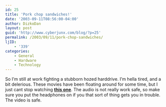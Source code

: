 ```yaml
---
id: 25
title: 'Pork chop sandwiches!'
date: '2003-09-11T08:56:00-04:00'
author: DizkoDan
layout: post
guid: 'http://www.cyberjunx.com/blog/?p=25'
permalink: /2003/09/11/pork-chop-sandwiches/
ljID:
    - '339'
categories:
    - General
    - Hardware
    - Technology
---
```


So I’m still at work fighting a stubborn hozed harddrive. I’m hella tired, and a bit delerious. These movies have been floating around for some time, but I just cant stop watching **[this one](http://jb.dollar25.org/gijoe-porksand.avi)**. The audio is not really work safe, so make sure you put the headphones on if you that sort of thing gets you in trouble. The video is safe.